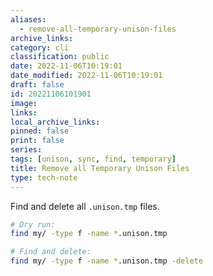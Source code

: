 ```yaml
---
aliases:
  - remove-all-temporary-unison-files
archive_links: 
category: cli
classification: public
date: 2022-11-06T10:19:01
date_modified: 2022-11-06T10:19:01
draft: false
id: 20221106101901
image: 
links: 
local_archive_links: 
pinned: false
print: false
series: 
tags: [unison, sync, find, temporary]
title: Remove all Temporary Unison Files
type: tech-note
---
```


Find and delete all `.unison.tmp` files.

```sh
# Dry run:
find my/ -type f -name *.unison.tmp

# Find and delete:
find my/ -type f -name *.unison.tmp -delete
```

